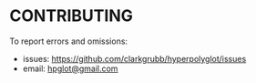 # CONTRIBUTING

To report errors and omissions:

* issues: https://github.com/clarkgrubb/hyperpolyglot/issues
* email: hpglot@gmail.com


